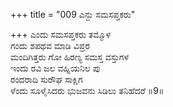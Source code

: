 +++
title = "009 ಎನ್ದು ಸಮಸಪ್ತಕರು"

+++
ಎಂದು ಸಮಸಪ್ತಕರು ತಮ್ಮೊಳ  
ಗಂದು ಶಪಥವ ಮಾಡಿ ವಿಪ್ರರ  
ಮಂದಿಗಿತ್ತರು ಗೋ ಹಿರಣ್ಯ ಸಮಸ್ತ ವಸ್ತುಗಳ  
ಇಂದು ರವಿ ಜಲ ವಹ್ನಿಯನಿಲ ಪು  
ರಂದರಾದಿ ಸುರೌಘ ಸಾಕ್ಷಿಗ  
ಳೆಂದು ಸೂಳೈಸಿದರು ಭುಜವನು ಸಿಡಿಲು ತನಿಹೆದರೆ    ॥9॥